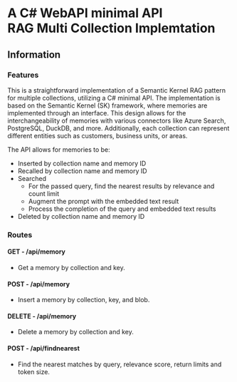 # A C# WebAPI minimal API<br/>RAG Multi Collection Implemtation

## Information

### Features

This is a straightforward implementation of a Semantic Kernel RAG pattern for multiple collections, utilizing a C# minimal API. The implementation is based on the Semantic Kernel (SK) framework, where memories are implemented through an interface. This design allows for the interchangeability of memories with various connectors like Azure Search, PostgreSQL, DuckDB, and more. Additionally, each collection can represent different entities such as customers, business units, or areas.

The API allows for memories to be:

- Inserted by collection name and memory ID
- Recalled by collection name and memory ID
- Searched
  - For the passed query, find the nearest results by relevance and count limit
  - Augment the prompt with the embedded text result
  - Process the completion of the query and embedded text results
- Deleted by collection name and memory ID

### Routes

#### GET - /api/memory

- Get a memory by collection and key.

#### POST - /api/memory

- Insert a memory by collection, key, and blob.

#### DELETE - /api/memory

- Delete a memory by collection and key.

#### POST - /api/findnearest

- Find the nearest matches by query, relevance score, return limits and token size.
